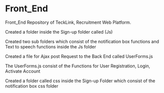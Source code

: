 # Front_End
Front_End Repository of TeckLink, Recruitment Web Platform. 

Created a folder inside the Sign-up folder called (Js) 

Created two sub folders which consist of the notification box functions and Text to speech functions inside the Js folder

Created a file for Ajax post Request to the Back End called UserForms.js

The UserForms.js consist of the Functions for User Registration, Login, Activate Account

Created a folder called css inside the Sign-up Folder which consist of the notification box css folder